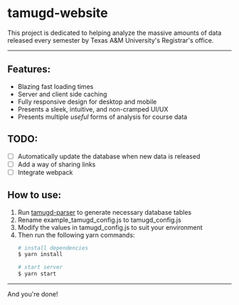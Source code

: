 # tamugd-website
This project is dedicated to helping analyze the massive amounts of data released every semester by Texas A&M University's Registrar's office.

---

## Features:
- Blazing fast loading times
- Server and client side caching
- Fully responsive design for desktop and mobile
- Presents a sleek, intuitive, and non-cramped UI/UX
- Presents multiple *useful* forms of analysis for course data

## TODO:
- [ ] Automatically update the database when new data is released
- [ ] Add a way of sharing links
- [ ] Integrate webpack

## How to use:
1. Run [tamugd-parser](https://github.com/TAMU-GradeDistribution/tamugd-parser) to generate necessary database tables
2. Rename example_tamugd_config.js to tamugd_config.js
3. Modify the values in tamugd_config.js to suit your environment
4. Then run the following yarn commands:
    ```bash
    # install dependencies
    $ yarn install

    # start server
    $ yarn start
    ```

---
And you're done!